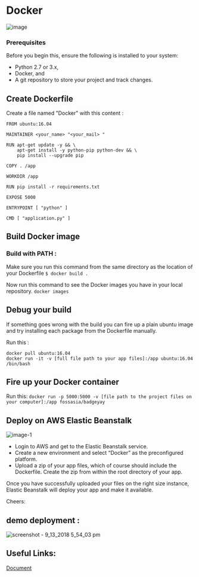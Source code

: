 # Docker

![image](https://user-images.githubusercontent.com/35162705/45485499-7e21c880-b775-11e8-95d6-f377567f8f4e.png)

### Prerequisites

Before you begin this, ensure the following is installed to your system:

- Python 2.7 or 3.x,
- Docker, and
- A git repository to store your project and track changes.

## Create Dockerfile

Create a file named "Docker" with this content :

````
FROM ubuntu:16.04

MAINTAINER <your_name> "<your_mail> "

RUN apt-get update -y && \
    apt-get install -y python-pip python-dev && \
    pip install --upgrade pip

COPY . /app

WORKDIR /app

RUN pip install -r requirements.txt

EXPOSE 5000

ENTRYPOINT [ "python" ]

CMD [ "application.py" ]
````

## Build Docker image

### Build with PATH :

Make sure you run this command from the same directory as the location of your Dockerfile
``$ docker build .``

Now run this command to see the Docker images you have in your local repository.
``docker images``

## Debug your build

If something goes wrong with the build you can fire up a plain ubuntu image and try installing each package from the Dockerfile manually.

Run this :
````
docker pull ubuntu:16.04
docker run -it -v [full file path to your app files]:/app ubuntu:16.04 /bin/bash
````
## Fire up your Docker container
Run this:
``docker run -p 5000:5000 -v [file path to the project files on your computer]:/app fossasia/badgeyay``

## Deploy on AWS Elastic Beanstalk

![image-1](https://user-images.githubusercontent.com/35162705/45485469-677b7180-b775-11e8-875a-df476bf939a2.png)

- Login to AWS and get to the Elastic Beanstalk service.
- Create a new environment and select “Docker” as the preconfigured platform.
- Upload a zip of your app files, which of course should include the Dockerfile. Create the zip from within the root directory of your app.

Once you have successfully uploaded your files on the right size instance, Elastic Beanstalk will deploy your app and make it available.

Cheers:

## demo deployment :

![screenshot - 9_13_2018 5_54_03 pm](https://user-images.githubusercontent.com/35162705/45485578-c345fa80-b775-11e8-9335-e1f72773cc80.png)

## Useful Links:

[Document](https://docs.docker.com)
